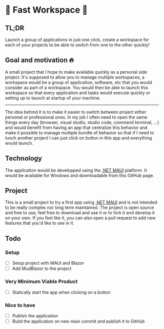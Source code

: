 # :gem: Fast Workspace :gem: 

## TL;DR
Launch a group of applications in just one click, create a workspace for each of your projects to be able to switch from one to the other quickly!

## Goal and motivation :fire:
A small project that I hope to make available quickly as a personal side project. It's supposed to allow you to manage multiple workspaces, a workspace would be a group of application, software, etc that you would consider as part of a workspace. You would then be able to launch this workspace so that every application and tasks would execute quickly or setting up to launch at startup of your machine.

------------

The idea behind it is to make it easier to switch between project either personal or professional ones. In my job I often need to open the same things every day (browser, visual studio, studio code, command terminal, ...) and would benefit from having an app that centralize this behavior and make it possible to manage multiple bundle of behavior so that if I need to lunch another project I can just click on button in this app and everything would launch.

## Technology
The application would be developped using the [.NET MAUI](https://learn.microsoft.com/en-us/dotnet/maui/what-is-maui) platform. It would be available for Windows and downloadable from this GitHub page.

## Project
This is a small project to try a first app using [.NET MAUI](https://learn.microsoft.com/en-us/dotnet/maui/what-is-maui) and is not intended to be really complex nor long term maintained. The project is open source and free to use, feel free to download and use it or to fork it and develop it on your own. If you feel like it, you can also open a pull request to add new features that you'd like to see in it.

## Todo

### Setup
- [ ] Setup project with MAUI and Blazor
- [ ] Add MudBlazor to the project

### Very Minimum Viable Product
- [ ] Statically start the app when clicking on a button

### Nice to have
- [ ] Publish the application
- [ ] Build the application on new main commit and publish it to GitHub
